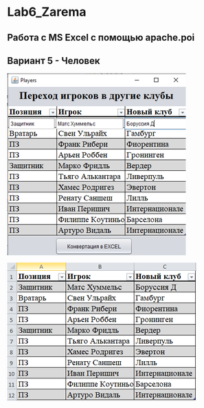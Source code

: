 # Lab6_Zarema
## Работа с MS Excel с помощью apache.poi
## Вариант 5 - Человек
![Снимок](https://github.com/zzoasis/Lab6_Zarema/blob/master/Программа.PNG)

![Снимок1](https://github.com/zzoasis/Lab6_Zarema/blob/master/Конвертация.PNG)
